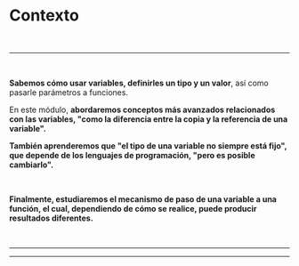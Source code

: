 # **Contexto**

<br>

---

<br>

**Sabemos cómo usar variables, definirles un tipo y un valor**, así como pasarle parámetros a funciones.

En este módulo, **abordaremos conceptos más avanzados relacionados con las variables, "como la diferencia entre la copia y la referencia de una variable".**

**También aprenderemos que "el tipo de una variable no siempre está fijo", que depende de los lenguajes de programación, "pero es posible cambiarlo".**

<br>

**Finalmente, estudiaremos el mecanismo de paso de una variable a una función, el cual, dependiendo de cómo se realice, puede producir resultados diferentes.**

<br>

---

---
